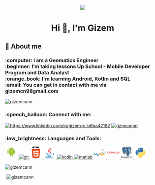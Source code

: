 
<p align="center"> <img src="https://user-images.githubusercontent.com/42353797/165080590-6b0762dc-a189-41c5-9939-3957e7a0a2b4.gif" /></p>


<h1 align="center">Hi 👋, I'm Gizem</h1>

## :raising_hand: About me
<h3  align="left">:computer: I am a Geomatics Engineer </br>  :beginner:  I’m taking lessons Up School - Mobile Developer Program and Data Analyst </br> :orange_book: I'm learning Android, Kotlin and SQL </br> :email: You can get in contact with me via gizemcn98gmail.com</h3>

<p align="left"> <img src="https://komarev.com/ghpvc/?username=gizemcann&label=Profile%20views&color=0e75b6&style=flat" alt="gizemcann" /> </p>

<h3 align="left">:speech_balloon: Connect with me:</h3>
<p align="left">
<a href="https://linkedin.com/in/https://www.linkedin.com/in/gizem-c-b6ba42182" target="blank"><img align="center" src="https://raw.githubusercontent.com/rahuldkjain/github-profile-readme-generator/master/src/images/icons/Social/linked-in-alt.svg" alt="https://www.linkedin.com/in/gizem-c-b6ba42182" height="30" width="40" /></a>
<a href="https://instagram.com/gzmcnnnn" target="blank"><img align="center" src="https://raw.githubusercontent.com/rahuldkjain/github-profile-readme-generator/master/src/images/icons/Social/instagram.svg" alt="gzmcnnnn" height="30" width="40" /></a>
</p>

<h3 align="left">:low_brightness: Languages and Tools:</h3>
<p align="left"> <a href="https://developer.android.com" target="_blank" rel="noreferrer"> <img src="https://raw.githubusercontent.com/devicons/devicon/master/icons/android/android-original-wordmark.svg" alt="android" width="40" height="40"/> </a> <a href="https://git-scm.com/" target="_blank" rel="noreferrer"> <img src="https://www.vectorlogo.zone/logos/git-scm/git-scm-icon.svg" alt="git" width="40" height="40"/> </a> <a href="https://www.w3.org/html/" target="_blank" rel="noreferrer"> <img src="https://raw.githubusercontent.com/devicons/devicon/master/icons/html5/html5-original-wordmark.svg" alt="html5" width="40" height="40"/> </a> <a href="https://www.java.com" target="_blank" rel="noreferrer"> <img src="https://raw.githubusercontent.com/devicons/devicon/master/icons/java/java-original.svg" alt="java" width="40" height="40"/> </a> <a href="https://kotlinlang.org" target="_blank" rel="noreferrer"> <img src="https://www.vectorlogo.zone/logos/kotlinlang/kotlinlang-icon.svg" alt="kotlin" width="40" height="40"/> </a> <a href="https://www.mathworks.com/" target="_blank" rel="noreferrer"> <img src="https://upload.wikimedia.org/wikipedia/commons/2/21/Matlab_Logo.png" alt="matlab" width="40" height="40"/> </a> <a href="https://www.mysql.com/" target="_blank" rel="noreferrer"> <img src="https://raw.githubusercontent.com/devicons/devicon/master/icons/mysql/mysql-original-wordmark.svg" alt="mysql" width="40" height="40"/> </a> <a href="https://www.oracle.com/" target="_blank" rel="noreferrer"> <img src="https://raw.githubusercontent.com/devicons/devicon/master/icons/oracle/oracle-original.svg" alt="oracle" width="40" height="40"/> </a> <a href="https://www.postgresql.org" target="_blank" rel="noreferrer"> <img src="https://raw.githubusercontent.com/devicons/devicon/master/icons/postgresql/postgresql-original-wordmark.svg" alt="postgresql" width="40" height="40"/> </a> <a href="https://www.python.org" target="_blank" rel="noreferrer"> <img src="https://raw.githubusercontent.com/devicons/devicon/master/icons/python/python-original.svg" alt="python" width="40" height="40"/> </a> </p>

<p><img align="center" src="https://github-readme-stats.vercel.app/api/top-langs?username=gizemcann&show_icons=true&locale=en&layout=compact" alt="gizemcann" /></p>

<p>&nbsp;<img align="center" src="https://github-readme-stats.vercel.app/api?username=gizemcann&show_icons=true&locale=en" alt="gizemcann" /></p>
